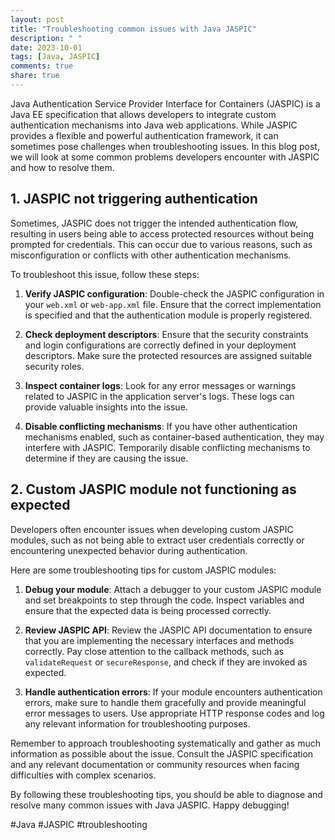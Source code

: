 ```yaml
---
layout: post
title: "Troubleshooting common issues with Java JASPIC"
description: " "
date: 2023-10-01
tags: [Java, JASPIC]
comments: true
share: true
---
```


Java Authentication Service Provider Interface for Containers (JASPIC) is a Java EE specification that allows developers to integrate custom authentication mechanisms into Java web applications. While JASPIC provides a flexible and powerful authentication framework, it can sometimes pose challenges when troubleshooting issues. In this blog post, we will look at some common problems developers encounter with JASPIC and how to resolve them.

## 1. JASPIC not triggering authentication

Sometimes, JASPIC does not trigger the intended authentication flow, resulting in users being able to access protected resources without being prompted for credentials. This can occur due to various reasons, such as misconfiguration or conflicts with other authentication mechanisms.

To troubleshoot this issue, follow these steps:

1. **Verify JASPIC configuration**: Double-check the JASPIC configuration in your `web.xml` or `web-app.xml` file. Ensure that the correct implementation is specified and that the authentication module is properly registered.

2. **Check deployment descriptors**: Ensure that the security constraints and login configurations are correctly defined in your deployment descriptors. Make sure the protected resources are assigned suitable security roles.

3. **Inspect container logs**: Look for any error messages or warnings related to JASPIC in the application server's logs. These logs can provide valuable insights into the issue.

4. **Disable conflicting mechanisms**: If you have other authentication mechanisms enabled, such as container-based authentication, they may interfere with JASPIC. Temporarily disable conflicting mechanisms to determine if they are causing the issue.

## 2. Custom JASPIC module not functioning as expected

Developers often encounter issues when developing custom JASPIC modules, such as not being able to extract user credentials correctly or encountering unexpected behavior during authentication.

Here are some troubleshooting tips for custom JASPIC modules:

1. **Debug your module**: Attach a debugger to your custom JASPIC module and set breakpoints to step through the code. Inspect variables and ensure that the expected data is being processed correctly.

2. **Review JASPIC API**: Review the JASPIC API documentation to ensure that you are implementing the necessary interfaces and methods correctly. Pay close attention to the callback methods, such as `validateRequest` or `secureResponse`, and check if they are invoked as expected.

3. **Handle authentication errors**: If your module encounters authentication errors, make sure to handle them gracefully and provide meaningful error messages to users. Use appropriate HTTP response codes and log any relevant information for troubleshooting purposes.

Remember to approach troubleshooting systematically and gather as much information as possible about the issue. Consult the JASPIC specification and any relevant documentation or community resources when facing difficulties with complex scenarios.

By following these troubleshooting tips, you should be able to diagnose and resolve many common issues with Java JASPIC. Happy debugging!

#Java #JASPIC #troubleshooting